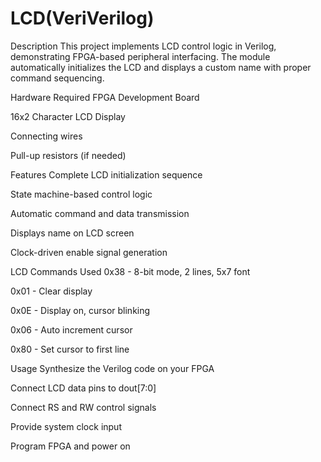 # LCD(VeriVerilog)
Description
This project implements LCD control logic in Verilog, demonstrating FPGA-based peripheral interfacing. The module automatically initializes the LCD and displays a custom name with proper command sequencing.

Hardware Required
FPGA Development Board

16x2 Character LCD Display

Connecting wires

Pull-up resistors (if needed)

Features
Complete LCD initialization sequence

State machine-based control logic

Automatic command and data transmission

Displays name on LCD screen

Clock-driven enable signal generation



LCD Commands Used
0x38 - 8-bit mode, 2 lines, 5x7 font

0x01 - Clear display

0x0E - Display on, cursor blinking

0x06 - Auto increment cursor

0x80 - Set cursor to first line

Usage
Synthesize the Verilog code on your FPGA

Connect LCD data pins to dout[7:0]

Connect RS and RW control signals

Provide system clock input

Program FPGA and power on

